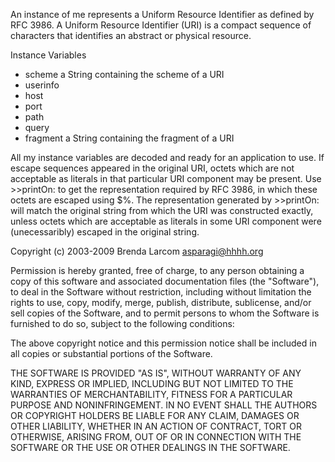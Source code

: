 An instance of me represents a Uniform Resource Identifier as defined by RFC 3986.  A Uniform Resource Identifier (URI) is a compact sequence of characters that identifies an abstract or physical resource.  

Instance Variables

- scheme	a String containing the scheme of a URI
- userinfo
- host
- port
- path
- query
- fragment	a String containing the fragment of a URI

All my instance variables are decoded and ready for an application to use. If escape sequences appeared in the original URI, octets which are not acceptable as literals in that particular URI component may be present. Use >>printOn: to get the representation required by RFC 3986, in which these octets are escaped using $%. The representation generated by >>printOn: will match the original string from which the URI was constructed exactly, unless octets which are acceptable as literals in some URI component were (unecessaribly) escaped in the original string.	


Copyright (c) 2003-2009 Brenda Larcom <asparagi@hhhh.org>

Permission is hereby granted, free of charge, to any person obtaining a copy of this software and associated documentation files (the "Software"), to deal in the Software without restriction, including without limitation the rights to use, copy, modify, merge, publish, distribute, sublicense, and/or sell copies of the Software, and to permit persons to whom the Software is furnished to do so, subject to the following conditions:

The above copyright notice and this permission notice shall be included in all copies or substantial portions of the Software.

THE SOFTWARE IS PROVIDED "AS IS", WITHOUT WARRANTY OF ANY KIND, EXPRESS OR IMPLIED, INCLUDING BUT NOT LIMITED TO THE WARRANTIES OF MERCHANTABILITY, FITNESS FOR A PARTICULAR PURPOSE AND NONINFRINGEMENT. IN NO EVENT SHALL THE AUTHORS OR COPYRIGHT HOLDERS BE LIABLE FOR ANY CLAIM, DAMAGES OR OTHER LIABILITY, WHETHER IN AN ACTION OF CONTRACT, TORT OR OTHERWISE, ARISING FROM, OUT OF OR IN CONNECTION WITH THE SOFTWARE OR THE USE OR OTHER DEALINGS IN THE SOFTWARE.

